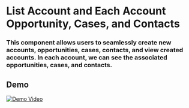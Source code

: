 # List Account and Each Account Opportunity, Cases, and Contacts

### This component allows users to seamlessly create new accounts, opportunities, cases, contacts, and view created accounts. In each account, we can see the associated opportunities, cases, and contacts.

## Demo
[![Demo Video](https://player.vimeo.com/video/933960691)](https://player.vimeo.com/video/933960691)
